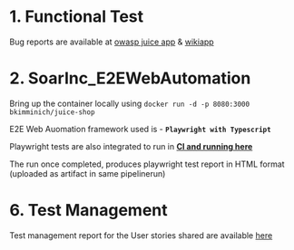 # 1. Functional Test
Bug reports are available at [owasp juice app](https://github.com/Aishwarya-U-R/SoarInc_E2EWebAutomation/blob/main/Functional_Test_Bugs_Reports/OWASP_JuiceShop_BugReport.pdf) & [wikiapp](https://github.com/Aishwarya-U-R/SoarInc_E2EWebAutomation/blob/main/Functional_Test_Bugs_Reports/Wikiapp_BugReport.pdf)

# 2. SoarInc_E2EWebAutomation

Bring up the container locally using `docker run -d -p 8080:3000 bkimminich/juice-shop`

E2E Web Auomation framework used is - **`Playwright with Typescript`**

Playwright tests are also integrated to run in **[CI and running here](https://github.com/Aishwarya-U-R/SoarInc_E2EWebAutomation/actions/workflows/playwright.yml)**

The run once completed, produces playwright test report in HTML format (uploaded as artifact in same pipelinerun)

# 6. Test Management
Test management report for the User stories shared are available [here](https://github.com/Aishwarya-U-R/SoarInc_E2EWebAutomation/blob/main/TestManagement_Report/Test%20mangement.pdf)

